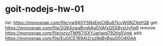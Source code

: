# goit-nodejs-hw-01


list: https://monosnap.com/file/yw94GYSNsEmCliBu87IcvW0NZXeYQ8
get: https://monosnap.com/file/2Q64zwaBvgbAgDVAfxQSS8yzUyfjq9
remove: https://monosnap.com/file/nzyzTMf67iSXYJarlwqI792tlg5Vmk
add: https://monosnap.com/file/EuGICE1R9At2rxz8qByBgu00O4l0AA

